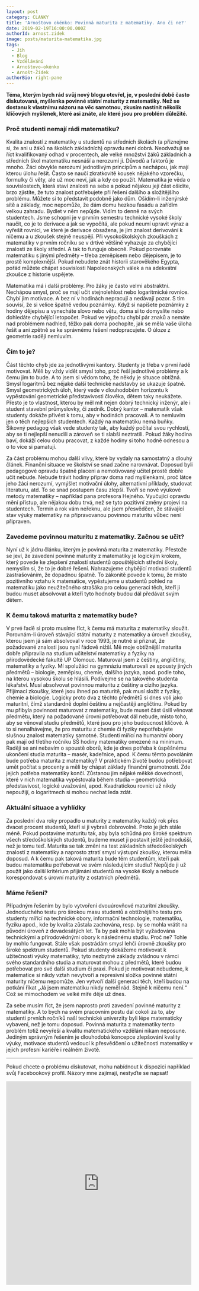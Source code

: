 ```yaml
---
layout: post
category: CLANKY
title: 'Arnoštovo okénko: Povinná maturita z matematiky. Ano či ne?'
date: 2019-02-19T16:00:00.000Z
authorId: arnost.zidek
image: posts/maturita-matematika.jpg
tags:
  - Jih
  - Blog
  - Vzdělávání
  - Arnoštovo-okénko
  - Arnošt-Žídek
authorBio: right-pane
---
```


**Téma, kterým bych rád svůj nový blogu otevřel, je, v poslední době často diskutovaná, myšlenka povinné státní maturity z matematiky. Než se dostanu k vlastnímu názoru na věc samotnou, zkusím nastínit několik klíčových myšlenek, které asi znáte, ale které jsou pro problém důležité.**

### Proč studenti nemají rádi matematiku?

Kvalita znalostí z matematiky u studentů na středních školách (a přiznejme si, že ani u žáků na školách základních) opravdu není dobrá. Neodvažuji se říct kvalifikovaný odhad v procentech, ale velké množství žáků základních a středních škol matematiku nesnáší a nerozumí jí. Důvodů a faktorů je mnoho. Žáci obvykle nerozumí jednotlivým principům a nechápou, jak mají kterou úlohu řešit. Často se naučí zkratkovitě kousek nějakého vzorečku, formulky či věty, ale už moc neví, jak a kdy co použít. Matematika je věda o souvislostech, která staví znalosti na sebe a pokud nějakou její část ošidíte, brzo zjistíte, že tuto znalost potřebujete při řešení dalšího a složitějšího problému. Můžete si to představit podobně jako dům. Ošidím-li inženýrské sítě a základy, moc nepomůže, že dám domu hezkou fasádu a zařídím velkou zahradu. Bydlet v něm nepůjde. Vidím to denně na svých studentech. Jsme schopni je v prvním semestru technické vysoké školy naučit, co je to derivace a jak se vypočítá, ale pokud neumí upravit výraz a vyřešit rovnici, ve které je derivace obsažena, je jim znalost derivování k ničemu a u zkoušek stejně neuspějí. Při vysokoškolských zkouškách z matematiky v prvním ročníku se v drtivé většině vyhazuje za chybějící znalosti ze školy střední. A tak to funguje obecně. Pokud porovnáte matematiku s jinými předměty – třeba zeměpisem nebo dějepisem, je to prostě komplexnější. Pokud nebudete znát historii starověkého Egypta, pořád můžete chápat souvislosti Napoleonských válek a na adekvátní zkoušce z historie uspějete.

Matematika má i další problémy. Pro žáky je často velmi abstraktní. Nechápou smysl, proč se mají učit stejnolehlost nebo logaritmické rovnice. Chybí jim motivace. A bez ní v hodinách nepracují a nedávají pozor. S tím souvisí, že si velice špatně vedou poznámky. Když si napíšete poznámky z hodiny dějepisu a vynecháte slovo nebo větu, doma si to domyslíte nebo dohledáte chybějící letopočet. Pokud ve výpočtu chybí pár znaků a nemáte nad problémem nadhled, těžko pak doma pochopíte, jak se měla vaše úloha řešit a ani zpětně se ke správnému řešení nedopracujete. O úloze z geometrie raději nemluvím.

### Čím to je?

Část těchto chyb jde za jednotlivými kantory. Studenty je třeba v první řadě motivovat. Měli by vždy vidět smysl toho, proč řeší jednotlivé problémy a k čemu jim to bude. A to jsem si vědom toho, že někdy je situace obtížná. Smysl logaritmů bez nějaké další technické nadstavby se ukazuje špatně. Smysl geometrických úloh, který vede v dlouhodobém horizontu k vypěstování geometrické představivosti člověka, dětem taky neukážete. Přesto je to vlastnost, kterou by měl mít nejen dobrý technický inženýr, ale i student stavební průmyslovky, či zedník. Dobrý kantor – matematik však studenty dokáže přivést k tomu, aby v hodinách pracovali. A to nemluvím jen o těch nejlepších studentech. Každý na matematiku nemá buňky. Šikovný pedagog však vede studenty tak, aby každý počítal svou rychlostí, aby se ti nejlepší nenudili a zároveň se ti slabší neztratili. Pokud žáky hodina baví, dokáží celou dobu pracovat, z každé hodiny si toho hodně odnesou a o to více si pamatují.

Za část problému mohou další vlivy, které by vydaly na samostatný a dlouhý článek. Finanční situace ve školství se snad začne narovnávat. Doposud byli pedagogové opravdu špatně placeni a nemotivovaný učitel prostě dobře učit nebude. Nebude trávit hodiny příprav doma nad myšlenkami, proč látce jeho žáci nerozumí, vymýšlet motivační úlohy, alternativní příklady, studovat literaturu, atd. To se snad postupem času zlepší. Tvoří se nové výukové metody matematiky – například pana profesora Hejného. Vyučující opravdu mění přístup, ale nějakou dobu trvá, než se tyto pozitivní změny projeví na studentech. Termín a rok vám neřeknu, ale jsem přesvědčen, že stávající stav výuky matematiky na připravovanou povinnou maturitu vůbec není připraven.  

### Zavedeme povinnou maturitu z matematiky. Začnou se učit?

Nyní už k jádru článku, kterým je povinná maturita z matematiky. Přestože se jeví, že zavedení povinné maturity z matematiky je logickým krokem, který povede ke zlepšení znalostí studentů opouštějících střední školy, nemyslím si, že to je dobré řešení. Nahrazujeme chybějící motivaci studentů zastrašováním, že dopadnou špatně. To zákonitě povede k tomu, že místo pozitivního vztahu k matematice, vypěstujeme u studentů pohled na matematiku jako neužitečného strašáka pro celou generaci těch, kteří ji budou muset absolvovat a kteří tyto hodnoty budou dál předávat svým dětem.

### K čemu taková maturita z matematiky bude?

V prvé řadě si proto musíme říct, k čemu má maturita z matematiky sloužit. Porovnám-li úroveň stávající státní maturity z matematiky a úroveň zkoušky, kterou jsem já sám absolvoval v roce 1993, je nutné si přiznat, že požadované znalosti jsou nyní řádově nižší. Mě moje obtížnější maturita dobře připravila na studium učitelství matematiky a fyziky na přírodovědecké fakultě UP Olomouc. Maturoval jsem z češtiny, angličtiny, matematiky a fyziky. Mí spolužáci na gymnáziu maturovali ze spousty jiných předmětů – biologie, zeměpisu, chemie, dalšího jazyka, apod. podle toho, na kterou vysokou školu se hlásili. Podívejme se na takového studenta lékařství. Musí absolvovat povinnou maturitu z češtiny a cizího jazyka. Přijímací zkoušky, které jsou ihned po maturitě, pak musí složit z fyziky, chemie a biologie. Logicky proto dva z těchto předmětů si dnes volí jako maturitní, čímž standardně doplní češtinu a nejčastěji angličtinu. Pokud by mu přibyla povinnost maturovat z matematiky, bude muset část úsilí věnovat předmětu, který na požadované úrovni potřebovat dál nebude, místo toho, aby se věnoval studiu předmětů, které jsou pro jeho budoucnost klíčové. A to si nenalhávejme, že pro maturitu z chemie či fyziky nepotřebujete slušnou znalost matematiky samotné. Studenti mířící na humanitní obory pak mají od třetího ročníku SŠ hodiny matematiky omezené na minimum. Raději se ani nebavím o spoustě oborů, kde je dnes potřeba k úspěšnému ukončení studia maturita – masér, kadeřnice, apod. K čemu těmto povoláním bude potřeba maturita z matematiky? V praktickém životě budou potřebovat umět počítat s procenty a měli by chápat základy finanční gramotnosti. Zde jejich potřeba matematiky končí. Zůstanou jim nějaké měkké dovednosti, které v nich matematika vypěstovala během studia – geometrická představivost, logické uvažování, apod. Kvadratickou rovnici už nikdy nepoužijí, o logaritmech si mohou nechat leda zdát.

### Aktuální situace a vyhlídky

Za poslední dva roky propadlo u maturity z matematiky každý rok přes dvacet procent studentů, kteří si ji vybrali dobrovolně. Proto je jich stále méně. Pokud postavíme maturitu tak, aby byla schůdná pro široké spektrum všech středoškolských studentů, budeme muset ji postavit ještě jednodušší, než je tomu teď. Maturita se tak změní na test základních středoškolských znalostí z matematiky a naprosto ztratí smysl výstupní zkoušky, kterou měla doposud. A k čemu pak taková maturita bude těm studentům, kteří pak budou matematiku potřebovat ve svém následujícím studiu? Nepůjde ji už použít jako další kritérium přijímání studentů na vysoké školy a nebude korespondovat s úrovní maturity z ostatních předmětů.

### Máme řešení?

Případným řešením by bylo vytvoření dvouúrovňové maturitní zkoušky. Jednoduchého testu pro širokou masu studentů a obtížnějšího testu pro studenty mířící na technické obory, informační technologie, matematiku, fyziku apod., kde by kvalita zůstala zachována, resp. by se mohla vrátit na původní úroveň z devadesátých let. Ta by pak mohla být vyžadována technickými a přírodovědnými obory k následnému studiu. Proč ne? Tohle by mohlo fungovat. Stále však postrádám smysl lehčí úrovně zkoušky pro široké spektrum studentů. Pokud studenty dokážeme motivovat k užitečnosti výuky matematiky, tyto nezbytné základy zvládnou v rámci svého standardního studia a maturovat mohou z předmětů, které budou potřebovat pro své další studium či praxi. Pokud je motivovat nebudeme, k matematice si nikdy vztah nevytvoří a represivní složka povinné státní maturity ničemu nepomůže. Jen vytvoří další generaci těch, kteří budou na potkání říkat „Já jsem matematiku nikdy neměl rád. Stejně k ničemu není.“ Což se mimochodem ve velké míře děje už dnes.

Za sebe musím říct, že jsem naprosto proti zavedení povinné maturity z matematiky. A to bych na svém pracovním postu dal cokoli za to, aby studenti prvních ročníků naší technické univerzity byli lépe matematicky vybaveni, než je tomu doposud. Povinná maturita z matematiky tento problém totiž nevyřeší a kvalitu matematického vzdělání nikam neposune. Jediným správným řešením je dlouhodobá koncepce zlepšování kvality výuky, motivace studentů vedoucí k přesvědčení o užitečnosti matematiky v jejich profesní kariéře i reálném životě.

- - -

Pokud chcete o problému diskutovat, mohu nabídnout k dispozici například svůj Facebookový profil. Názory mne zajímají, nestyďte se napsat!<br/>

<iframe src="https://www.facebook.com/plugins/post.php?href=https%3A%2F%2Fwww.facebook.com%2Farnost.zidek.9%2Fposts%2F2279280415437606&width=500" width="500" height="549" style="border:none;overflow:hidden" scrolling="no" frameborder="0" allowTransparency="true" allow="encrypted-media"></iframe>

